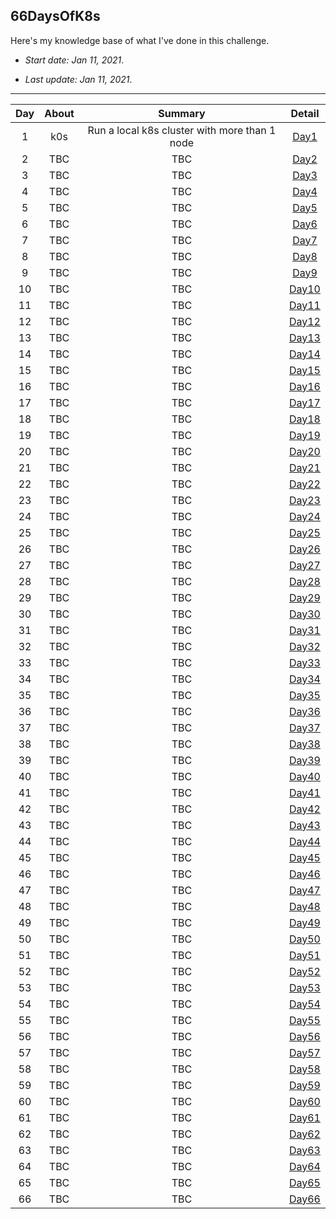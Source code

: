 ## 66DaysOfK8s

Here's my knowledge base of what I've done in this challenge.

* _Start date: Jan 11, 2021_.

* _Last update: Jan 11, 2021_.

---

**Day**|**About**|**Summary**|**Detail**
:-----:|:-----:|:-----:|:-----:
1|k0s|Run a local k8s cluster with more than 1 node|[Day1](./week011/day1)
2|TBC|TBC|[Day2](./week012/day2)
3|TBC|TBC|[Day3](./week013/day3)
4|TBC|TBC|[Day4](./week014/day4)
5|TBC|TBC|[Day5](./week015/day5)
6|TBC|TBC|[Day6](./week016/day6)
7|TBC|TBC|[Day7](./week017/day7)
8|TBC|TBC|[Day8](./week028/day8)
9|TBC|TBC|[Day9](./week029/day9)
10|TBC|TBC|[Day10](./week0210/day10)
11|TBC|TBC|[Day11](./week0211/day11)
12|TBC|TBC|[Day12](./week0212/day12)
13|TBC|TBC|[Day13](./week0213/day13)
14|TBC|TBC|[Day14](./week0214/day14)
15|TBC|TBC|[Day15](./week0315/day15)
16|TBC|TBC|[Day16](./week0316/day16)
17|TBC|TBC|[Day17](./week0317/day17)
18|TBC|TBC|[Day18](./week0318/day18)
19|TBC|TBC|[Day19](./week0319/day19)
20|TBC|TBC|[Day20](./week0320/day20)
21|TBC|TBC|[Day21](./week0321/day21)
22|TBC|TBC|[Day22](./week0422/day22)
23|TBC|TBC|[Day23](./week0423/day23)
24|TBC|TBC|[Day24](./week0424/day24)
25|TBC|TBC|[Day25](./week0425/day25)
26|TBC|TBC|[Day26](./week0426/day26)
27|TBC|TBC|[Day27](./week0427/day27)
28|TBC|TBC|[Day28](./week0428/day28)
29|TBC|TBC|[Day29](./week0529/day29)
30|TBC|TBC|[Day30](./week0530/day30)
31|TBC|TBC|[Day31](./week0531/day31)
32|TBC|TBC|[Day32](./week0532/day32)
33|TBC|TBC|[Day33](./week0533/day33)
34|TBC|TBC|[Day34](./week0534/day34)
35|TBC|TBC|[Day35](./week0535/day35)
36|TBC|TBC|[Day36](./week0636/day36)
37|TBC|TBC|[Day37](./week0637/day37)
38|TBC|TBC|[Day38](./week0638/day38)
39|TBC|TBC|[Day39](./week0639/day39)
40|TBC|TBC|[Day40](./week0640/day40)
41|TBC|TBC|[Day41](./week0641/day41)
42|TBC|TBC|[Day42](./week0642/day42)
43|TBC|TBC|[Day43](./week0743/day43)
44|TBC|TBC|[Day44](./week0744/day44)
45|TBC|TBC|[Day45](./week0745/day45)
46|TBC|TBC|[Day46](./week0746/day46)
47|TBC|TBC|[Day47](./week0747/day47)
48|TBC|TBC|[Day48](./week0748/day48)
49|TBC|TBC|[Day49](./week0749/day49)
50|TBC|TBC|[Day50](./week0850/day50)
51|TBC|TBC|[Day51](./week0851/day51)
52|TBC|TBC|[Day52](./week0852/day52)
53|TBC|TBC|[Day53](./week0853/day53)
54|TBC|TBC|[Day54](./week0854/day54)
55|TBC|TBC|[Day55](./week0855/day55)
56|TBC|TBC|[Day56](./week0856/day56)
57|TBC|TBC|[Day57](./week0957/day57)
58|TBC|TBC|[Day58](./week0958/day58)
59|TBC|TBC|[Day59](./week0959/day59)
60|TBC|TBC|[Day60](./week0960/day60)
61|TBC|TBC|[Day61](./week0961/day61)
62|TBC|TBC|[Day62](./week0962/day62)
63|TBC|TBC|[Day63](./week0963/day63)
64|TBC|TBC|[Day64](./week1064/day64)
65|TBC|TBC|[Day65](./week1065/day65)
66|TBC|TBC|[Day66](./week1066/day66)
